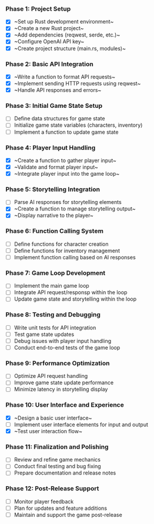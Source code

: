 ### Phase 1: Project Setup

- [x] ~Set up Rust development environment~
- [x] ~Create a new Rust project~
- [x] ~Add dependencies (reqwest, serde, etc.)~
- [x] ~Configure OpenAI API key~
- [x] ~Create project structure (main.rs, modules)~

### Phase 2: Basic API Integration

- [x] ~Write a function to format API requests~
- [x] ~Implement sending HTTP requests using reqwest~
- [x] ~Handle API responses and errors~

### Phase 3: Initial Game State Setup

- [ ] Define data structures for game state
- [ ] Initialize game state variables (characters, inventory)
- [ ] Implement a function to update game state

### Phase 4: Player Input Handling

- [x] ~Create a function to gather player input~
- [x] ~Validate and format player input~
- [x] ~Integrate player input into the game loop~

### Phase 5: Storytelling Integration

- [ ] Parse AI responses for storytelling elements
- [x] ~Create a function to manage storytelling output~
- [x] ~Display narrative to the player~

### Phase 6: Function Calling System

- [ ] Define functions for character creation
- [ ] Define functions for inventory management
- [ ] Implement function calling based on AI responses

### Phase 7: Game Loop Development

- [ ] Implement the main game loop
- [ ] Integrate API request/responsp within the loop
- [ ] Update game state and storytelling within the loop

### Phase 8: Testing and Debugging

- [ ] Write unit tests for API integration
- [ ] Test game state updates
- [ ] Debug issues with player input handling
- [ ] Conduct end-to-end tests of the game loop

### Phase 9: Performance Optimization

- [ ] Optimize API request handling
- [ ] Improve game state update performance
- [ ] Minimize latency in storytelling display

### Phase 10: User Interface and Experience

- [x] ~Design a basic user interface~
- [ ] Implement user interface elements for input and output
- [x] ~Test user interaction flow~

### Phase 11: Finalization and Polishing

- [ ] Review and refine game mechanics
- [ ] Conduct final testing and bug fixing
- [ ] Prepare documentation and release notes

### Phase 12: Post-Release Support

- [ ] Monitor player feedback
- [ ] Plan for updates and feature additions
- [ ] Maintain and support the game post-release
